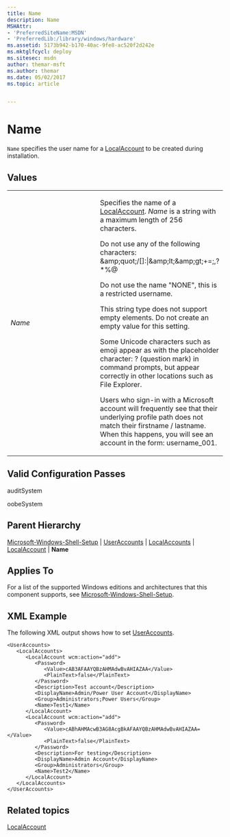 ```yaml
---
title: Name
description: Name
MSHAttr:
- 'PreferredSiteName:MSDN'
- 'PreferredLib:/library/windows/hardware'
ms.assetid: 5173b942-b170-40ac-9fe8-ac520f2d242e
ms.mktglfcycl: deploy
ms.sitesec: msdn
author: themar-msft
ms.author: themar
ms.date: 05/02/2017
ms.topic: article


---
```


# Name


`Name` specifies the user name for a [LocalAccount](microsoft-windows-shell-setup-useraccounts-localaccounts-localaccount.md) to be created during installation.

## Values


<table>
<colgroup>
<col width="50%" />
<col width="50%" />
</colgroup>
<tbody>
<tr class="odd">
<td><p><em>Name</em></p></td>
<td><p>Specifies the name of a <a href="microsoft-windows-shell-setup-useraccounts-localaccounts-localaccount.md" data-raw-source="[LocalAccount](microsoft-windows-shell-setup-useraccounts-localaccounts-localaccount.md)">LocalAccount</a>. <em>Name</em> is a string with a maximum length of 256 characters.</p>
<p>Do not use any of the following characters: &amp;amp;quot;/[]:|&amp;amp;lt;&amp;amp;gt;+=;,?*%@</p>
<p>Do not use the name &quot;NONE&quot;, this is a restricted username.</p>
<p>This string type does not support empty elements. Do not create an empty value for this setting.</p>
<p>Some Unicode characters such as emoji appear as with the placeholder character: ? (question mark) in command prompts, but appear correctly in other locations such as File Explorer.</p>
<p>Users who sign-in with a Microsoft account will frequently see that their underlying profile path does not match their firstname / lastname. When this happens, you will see an account in the form: username_001.</p></td>
</tr>
</tbody>
</table>

 

## Valid Configuration Passes


auditSystem

oobeSystem

## Parent Hierarchy


[Microsoft-Windows-Shell-Setup](microsoft-windows-shell-setup.md) | [UserAccounts](microsoft-windows-shell-setup-useraccounts.md) | [LocalAccounts](microsoft-windows-shell-setup-useraccounts-localaccounts.md) | [LocalAccount](microsoft-windows-shell-setup-useraccounts-localaccounts-localaccount.md) | **Name**

## Applies To


For a list of the supported Windows editions and architectures that this component supports, see [Microsoft-Windows-Shell-Setup](microsoft-windows-shell-setup.md).

## XML Example


The following XML output shows how to set [UserAccounts](microsoft-windows-shell-setup-useraccounts.md).

```
<UserAccounts>
   <LocalAccounts>
      <LocalAccount wcm:action="add">
         <Password>
            <Value>cAB3AFAAYQBzAHMAdwBvAHIAZAA</Value>
            <PlainText>false</PlainText>
         </Password>
         <Description>Test account</Description>
         <DisplayName>Admin/Power User Account</DisplayName>
         <Group>Administrators;Power Users</Group>
         <Name>Test1</Name>
      </LocalAccount>
      <LocalAccount wcm:action="add">
         <Password>
            <Value>cABhAHMAcwB3AG8AcgBkAFAAYQBzAHMAdwBvAHIAZAA=</Value>
            <PlainText>false</PlainText>
         </Password>
         <Description>For testing</Description>
         <DisplayName>Admin Account</DisplayName>
         <Group>Administrators</Group>
         <Name>Test2</Name>
      </LocalAccount>
   </LocalAccounts>
</UserAccounts>
```

## Related topics


[LocalAccount](microsoft-windows-shell-setup-useraccounts-localaccounts-localaccount.md)

 

 







